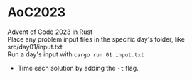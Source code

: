 # AoC2023

Advent of Code 2023 in Rust\
Place any problem input files in the specific day's folder, like src/day01/input.txt\
Run a day's input with `cargo run 01 input.txt`
- Time each solution by adding the `-t` flag.